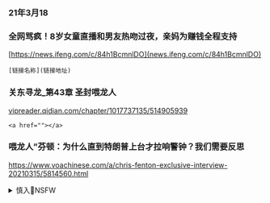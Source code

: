### 21年3月18

### 全网骂疯！8岁女童直播和男友热吻过夜，亲妈为赚钱全程支持
[https://news.ifeng.com/c/84h1BcmnlDO](news.ifeng.com/c/84h1BcmnlDO)

`[链接名称](链接地址)`

### 关东寻龙_第43章 圣封喂龙人
<a href="https://vipreader.qidian.com/chapter/1017737135/514905939">vipreader.qidian.com/chapter/1017737135/514905939</a>

```
<a href=""></a>
```

### 喂龙人”芬顿：为什么直到特朗普上台才拉响警钟？我们需要反思
https://www.voachinese.com/a/chris-fenton-exclusive-interview-20210315/5814560.html

<details><summary>慎入🔞NSFW</summary>

Not Safe For Work
<img src="https://upload.wikimedia.org/wikipedia/commons/thumb/d/d3/Biohazard_Symbol_Specification.png/210px-Biohazard_Symbol_Specification.png">

<details><summary><b>风险自理Use At Your Own Risk🈲</summary>

### 美情报机构：俄罗s诋毁拜登 zg盼特朗普败选
https://www.dw.com/zh/%E7%BE%8E%E6%83%85%E6%8A%A5%E6%9C%BA%E6%9E%84%E4%BF%84%E7%BD%97%E6%96%AF%E8%AF%8B%E6%AF%81%E6%8B%9C%E7%99%BB-%E4%B8%AD%E5%9B%BD%E7%9B%BC%E7%89%B9%E6%9C%97%E6%99%AE%E8%B4%A5%E9%80%89/a-54494806

### 金灿r：我们的海外资产至少14万y以上，这要保护不好，可不得了
https://xw.qq.com/a/video/y3228ykqqax

### 金灿r：我们的海外资产至少14万y以上，这要保护不好，可不得了
http://doris.yidianzixun.com/article/V_0EUMCPxK

https://twitter.com/SHFb7mNKTeTIKfb/status/1372405089193787392?s=20
EwvDH_IVoAIs0YO (556×587)<br>
<img src="https://slack-imgs.com/?url=https://pbs.twimg.com/media/EwvDH_IVoAIs0YO?format=png&name=orig"><br>
<a href="https://pbs.twimg.com/media/EwvDH_IVoAIs0YO?format=png&name=orig">
<br>https://pbs.twimg.com/media/EwvDH_IVoAIs0YO?format=png&name=orig</a><hr/>

</details>

</details>
